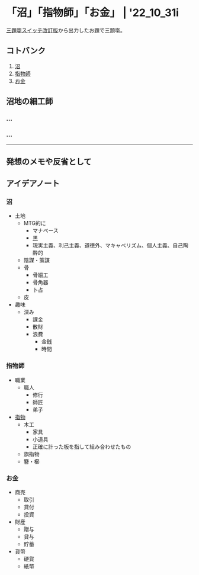 # 「沼」「指物師」「お金」 | '22_10_31i

[三題噺スイッチ改訂版](https://mayoi.tokyo/switch/switch2.html)から出力したお題で三題噺。

## コトバンク

1. [沼](https://kotobank.jp/word/%E6%B2%BC-111031)
1. [指物師](https://kotobank.jp/word/%E6%8C%87%E7%89%A9%E5%B8%AB-69019)
1. [お金](https://kotobank.jp/word/%E5%BE%A1%E9%87%91-683194)

## 沼地の細工師

### ...

### ...

---

## 発想のメモや反省として

## アイデアノート

### 沼

- 土地
  - MTG的に
    - マナベース
    - [黒](http://mtgwiki.com/wiki/%E9%BB%92)
    - 現実主義、利己主義、道徳外、マキャベリズム、個人主義、自己陶酔的
  - 陰謀・策謀
  - 骨
    - 骨細工
    - 骨角器
    - 卜占
  - 皮
- 趣味
  - 深み
    - 課金
    - 散財
    - 浪費
      - 金銭
      - 時間

### 指物師

- 職業
  - 職人
    - 修行
    - 師匠
    - 弟子
- [指物](https://kotobank.jp/word/%E6%8C%87%E7%89%A9-69018)
  - 木工
    - 家具
    - 小道具
    - 正確に計った板を指して組み合わせたもの
  - 旗指物
  - 簪・櫛

### お金

- 商売
  - 取引
  - 貸付
  - 投資
- 財産
  - 贈与
  - 貸与
  - 貯蓄
- 貨幣
  - 硬貨
  - 紙幣
